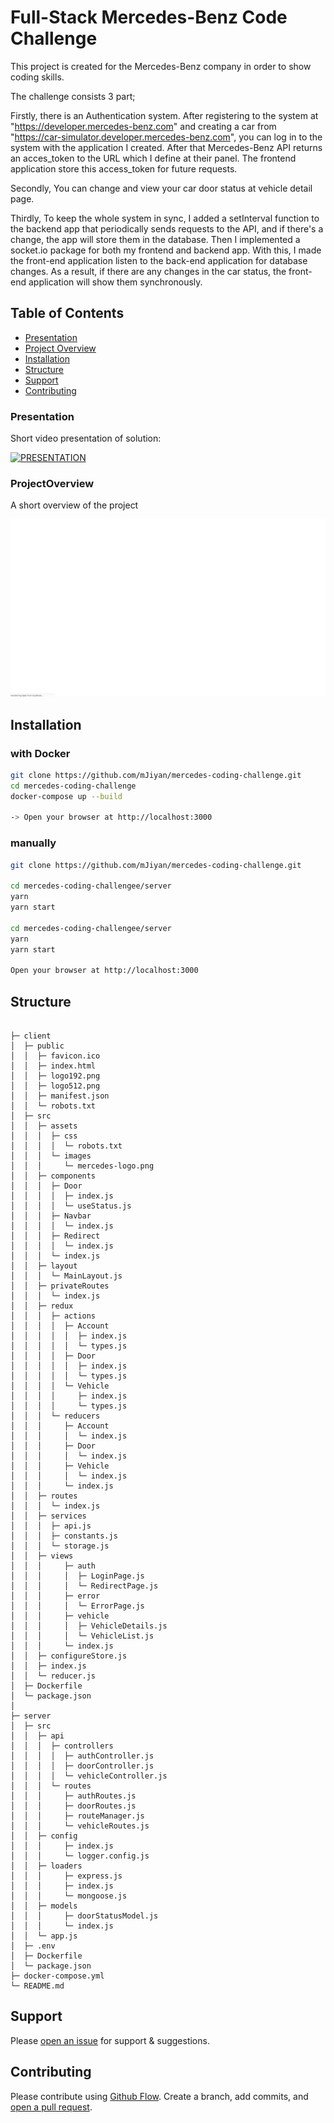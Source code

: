 # Full-Stack Mercedes-Benz Code Challenge

This project is created for the Mercedes-Benz company in order to show coding skills.

The challenge consists 3 part;

Firstly, there is an Authentication system. 
    After registering to the system at "https://developer.mercedes-benz.com" and creating a car from "https://car-simulator.developer.mercedes-benz.com", you can log in to the system with the application I created. After that Mercedes-Benz API returns an acces_token to the URL which I define at their panel. The frontend application store this access_token for future requests.

Secondly, 
    You can change and view your car door status at vehicle detail page.

Thirdly,
    To keep the whole system in sync, I added a setInterval function to the backend app that periodically sends requests to the API, and if there's a change, the app will store them in the database. Then I implemented a socket.io package for both my frontend and backend app. With this, I made the front-end application listen to the back-end application for database changes. As a result, if there are any changes in the car status, the front-end application will show them synchronously.


## Table of Contents
- [Presentation](#presentation)
- [Project Overview](#projectoverview)
- [Installation](#installation)
- [Structure](#structure)
- [Support](#support)
- [Contributing](#contributing)


### Presentation

Short video presentation of solution:

[![PRESENTATION](http://img.youtube.com/vi/ZliTDWYdoDc/0.jpg)](http://www.youtube.com/watch?v=ZliTDWYdoDc)

### ProjectOverview

A short overview of the project

![GIF](./mercedes.gif)

## Installation
### with Docker
```sh
git clone https://github.com/mJiyan/mercedes-coding-challenge.git
cd mercedes-coding-challenge
docker-compose up --build

-> Open your browser at http://localhost:3000 
```

### manually
```sh
git clone https://github.com/mJiyan/mercedes-coding-challenge.git

cd mercedes-coding-challengee/server
yarn
yarn start

cd mercedes-coding-challengee/server
yarn
yarn start

Open your browser at http://localhost:3000 
```


## Structure
```

├─ client
│  ├─ public
│  │  ├─ favicon.ico
│  │  ├─ index.html
│  │  ├─ logo192.png
│  │  ├─ logo512.png
│  │  ├─ manifest.json
│  │  └─ robots.txt
│  ├─ src
│  │  ├─ assets
│  │  │  ├─ css
│  │  │  │  └─ robots.txt
│  │  │  └─ images
│  │  │     └─ mercedes-logo.png
│  │  ├─ components
│  │  │  ├─ Door
│  │  │  │  ├─ index.js
│  │  │  │  └─ useStatus.js
│  │  │  ├─ Navbar
│  │  │  │  └─ index.js
│  │  │  ├─ Redirect
│  │  │  │  └─ index.js
│  │  │  └─ index.js
│  │  ├─ layout
│  │  │  └─ MainLayout.js
│  │  ├─ privateRoutes
│  │  │  └─ index.js
│  │  ├─ redux
│  │  │  ├─ actions
│  │  │  │  ├─ Account
│  │  │  │  │  ├─ index.js
│  │  │  │  │  └─ types.js
│  │  │  │  ├─ Door
│  │  │  │  │  ├─ index.js
│  │  │  │  │  └─ types.js
│  │  │  │  └─ Vehicle
│  │  │  │     ├─ index.js
│  │  │  │     └─ types.js
│  │  │  └─ reducers
│  │  │     ├─ Account
│  │  │     │  └─ index.js
│  │  │     ├─ Door
│  │  │     │  └─ index.js
│  │  │     ├─ Vehicle
│  │  │     │  └─ index.js
│  │  │     └─ index.js
│  │  ├─ routes
│  │  │  └─ index.js
│  │  ├─ services
│  │  │  ├─ api.js
│  │  │  ├─ constants.js
│  │  │  └─ storage.js
│  │  ├─ views
│  │  │     ├─ auth
│  │  │     │  ├─ LoginPage.js
│  │  │     │  └─ RedirectPage.js
│  │  │     ├─ error
│  │  │     │  └─ ErrorPage.js
│  │  │     ├─ vehicle
│  │  │     │  ├─ VehicleDetails.js
│  │  │     │  └─ VehicleList.js
│  │  │     └─ index.js
│  │  ├─ configureStore.js
│  │  ├─ index.js
│  │  └─ reducer.js
│  ├─ Dockerfile
│  └─ package.json
│  
├─ server
│  ├─ src
│  │  ├─ api
│  │  │  ├─ controllers
│  │  │  │  ├─ authController.js
│  │  │  │  ├─ doorController.js
│  │  │  │  └─ vehicleController.js
│  │  │  └─ routes
│  │  │     ├─ authRoutes.js
│  │  │     ├─ doorRoutes.js
│  │  │     ├─ routeManager.js
│  │  │     └─ vehicleRoutes.js
│  │  ├─ config
│  │  │     ├─ index.js
│  │  │     └─ logger.config.js
│  │  ├─ loaders
│  │  │     ├─ express.js
│  │  │     ├─ index.js
│  │  │     └─ mongoose.js
│  │  ├─ models
│  │  │     ├─ doorStatusModel.js
│  │  │     └─ index.js
│  │  └─ app.js
│  ├─ .env
│  ├─ Dockerfile
│  └─ package.json
├─ docker-compose.yml
└─ README.md

```

## Support

Please [open an issue](https://github.com/mJiyan/mercedes-coding-challenge/issues) for support & suggestions.



## Contributing

Please contribute using [Github Flow](https://guides.github.com/introduction/flow/). Create a branch, add commits, and [open a pull request](https://github.com/mJiyan/mercedes-coding-challenge/compare).
